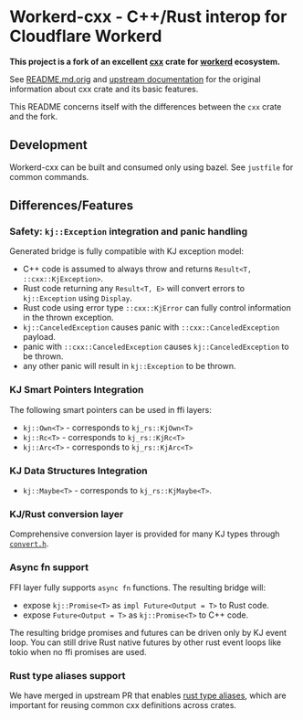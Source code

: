 # Workerd-cxx - C++/Rust interop for Cloudflare Workerd

**This project is a fork of an excellent [cxx](https://crates.io/crates/cxx) crate for
[workerd](https://github.com/cloudflare/workerd) ecosystem.**

See [README.md.orig](README.md.orig) and [upstream documentation](https://cxx.rs/)
for the original information about cxx crate and its basic features.

This README concerns itself with the differences between the `cxx` crate and the fork.

## Development

Workerd-cxx can be built and consumed only using bazel. See `justfile` for common commands.

## Differences/Features

### Safety: `kj::Exception` integration and panic handling

Generated bridge is fully compatible with KJ exception model:

- C++ code is assumed to always throw and returns `Result<T, ::cxx::KjException>`.
- Rust code returning any `Result<T, E>` will convert errors to `kj::Exception` using `Display`.
- Rust code using error type `::cxx::KjError` can fully control information in the thrown exception.
- `kj::CanceledException` causes panic with `::cxx::CanceledException` payload.
- panic with `::cxx::CanceledException` causes `kj::CanceledException` to be thrown.
- any other panic will result in `kj::Exception` to be thrown.

### KJ Smart Pointers Integration

The following smart pointers can be used in ffi layers:

- `kj::Own<T>` - corresponds to `kj_rs::KjOwn<T>`
- `kj::Rc<T>` - corresponds to `kj_rs::KjRc<T>`
- `kj::Arc<T>` - corresponds to `kj_rs::KjArc<T>`

### KJ Data Structures Integration

- `kj::Maybe<T>` - corresponds to `kj_rs::KjMaybe<T>`.

### KJ/Rust conversion layer

Comprehensive conversion layer is provided for many KJ types through [`convert.h`](kj-rs/convert.h).

### Async fn support

FFI layer fully supports `async fn` functions. The resulting bridge will:

- expose `kj::Promise<T>` as `impl Future<Output = T>` to Rust code.
- expose `Future<Output = T>` as `kj::Promise<T>` to C++ code.

The resulting bridge promises and futures can be driven only by KJ event loop.
You can still drive Rust native futures by other rust event loops like tokio when no ffi promises
are used.

### Rust type aliases support

We have merged in upstream PR that enables
[rust type aliases](https://github.com/dtolnay/cxx/pull/1181), which are important for reusing
common cxx definitions across crates.
